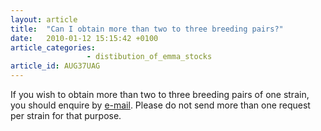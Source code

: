 ```yaml
---
layout: article
title:  "Can I obtain more than two to three breeding pairs?"
date:   2010-01-12 15:15:42 +0100
article_categories:
                 - distibution_of_emma_stocks
article_id: AUG37UAG
---
```


If you wish to obtain more than two to three breeding pairs of one strain, you should enquire by [e-mail][email-emma]. Please do not send more than one request per strain for that purpose.

[email-emma]: mailto:emma@infrafrontier.eu
